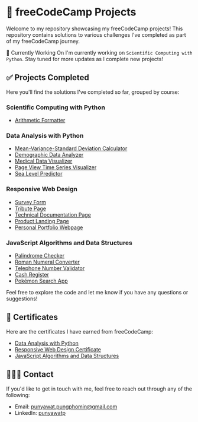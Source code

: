 # 🚀 freeCodeCamp Projects

Welcome to my repository showcasing my freeCodeCamp projects! This repository contains solutions to various challenges I've completed as part of my freeCodeCamp journey.


📌 Currently Working On
I'm currently working on `Scientific Computing with Python`. Stay tuned for more updates as I complete new projects!


## ✅ Projects Completed
Here you'll find the solutions I've completed so far, grouped by course:

### Scientific Computing with Python
- [Arithmetic Formatter](./Scientific%20Computing%20with%20Python/Arithmetic%20Formatter/report.ipynb)


### Data Analysis with Python
- [Mean-Variance-Standard Deviation Calculator](./Data%20Analysis%20with%20Python/Mean-Variance-Standard%20Deviation%20Calculator/preview.png)
- [Demographic Data Analyzer](./Data%20Analysis%20with%20Python/Demographic%20Data%20Analyzer/report.ipynb)
- [Medical Data Visualizer](./Data%20Analysis%20with%20Python/Medical%20Data%20Visualizer/report.ipynb)
- [Page View Time Series Visualizer](./Data%20Analysis%20with%20Python/Page%20View%20Time%20Series%20Visualizer/report.ipynb)
- [Sea Level Predictor](./Data%20Analysis%20with%20Python/Sea%20Level%20Predictor/report.ipynb)

### Responsive Web Design
- [Survey Form](./Responsive%20Web%20Design/Survey%20Form/preview.png)
- [Tribute Page](./Responsive%20Web%20Design/Tribute%20Page/preview.png)
- [Technical Documentation Page](./Responsive%20Web%20Design/Technical%20Documentation%20Page/preview.png)
- [Product Landing Page](./Responsive%20Web%20Design/Product%20Landing%20Page/preview.png)
- [Personal Portfolio Webpage](./Responsive%20Web%20Design/Personal%20Portfolio%20Webpage/preview.png)

### JavaScript Algorithms and Data Structures
- [Palindrome Checker](./JavaScript%20Algorithms%20and%20Data%20Structures/Palindrome%20Checker/preview.png)
- [Roman Numeral Converter](./JavaScript%20Algorithms%20and%20Data%20Structures/Roman%20Numeral%20Converter/preview.png)
- [Telephone Number Validator](./JavaScript%20Algorithms%20and%20Data%20Structures/Telephone%20Number%20Validator/preview.png)
- [Cash Register](./JavaScript%20Algorithms%20and%20Data%20Structures/Cash%20Register/preview.png)
- [Pokémon Search App](./JavaScript%20Algorithms%20and%20Data%20Structures/Pokémon%20Search%20App/preview.png)


Feel free to explore the code and let me know if you have any questions or suggestions!

## 🏅 Certificates

Here are the certificates I have earned from freeCodeCamp:

- [Data Analysis with Python](https://www.freecodecamp.org/certification/Punyawat/data-analysis-with-python-v7)
- [Responsive Web Design Certificate](https://www.freecodecamp.org/certification/Punyawat/responsive-web-design)
- [JavaScript Algorithms and Data Structures](https://www.freecodecamp.org/certification/Punyawat/javascript-algorithms-and-data-structures-v8)

## 🙋🏻‍♂️ Contact

If you'd like to get in touch with me, feel free to reach out through any of the following:

- Email: punyawat.pungphomin@gmail.com
- LinkedIn: [punyawatp](https://www.linkedin.com/in/punyawatp/)
